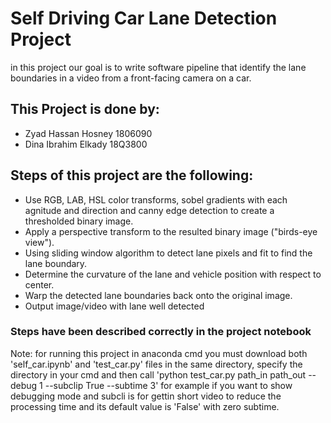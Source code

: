 # Self Driving Car Lane Detection Project

in this project our goal is to write software pipeline that identify the lane boundaries in a
video from a front-facing camera on a car.

## This Project is done by:
- Zyad Hassan Hosney 1806090
- Dina Ibrahim Elkady 18Q3800


## Steps of this project are the following:

- Use  RGB, LAB, HSL color transforms, sobel gradients with each agnitude and direction and canny edge detection to create a thresholded binary image.
- Apply a perspective transform to the resulted binary image ("birds-eye view").
- Using sliding window algorithm to detect lane pixels and fit to find the lane boundary.
- Determine the curvature of the lane and vehicle position with respect to center.
- Warp the detected lane boundaries back onto the original image.
- Output image/video with lane well detected

### Steps have been described correctly in the project notebook

Note: for running this project in anaconda cmd you must download both 'self_car.ipynb' and 'test_car.py' files in the same directory, specify the directory in your cmd and then call 'python test_car.py path_in path_out --debug 1 --subclip True --subtime 3' for example if you want to show debugging mode and subcli is for gettin short video to reduce the processing time and its default value is 'False' with zero subtime.
